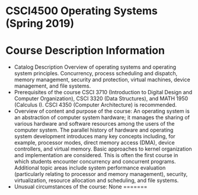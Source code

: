 CSCI4500 Operating Systems (Spring 2019)
============

# Course Description Information
* Catalog Description
Overview of operating systems and operating system principles. Concurrency, process scheduling and dispatch, memory management, security and protection, virtual machines, device management, and file systems.
* Prerequisites of the course
CSCI 3710 (Introduction to Digital Design and Computer Organization), CSCI 3320 (Data Structures), and MATH 1950 (Calculus I). CSCI 4350 (Computer Architecture) is recommended.
* Overview of content and purpose of the course:
An operating system is an abstraction of computer system hardware; it manages the sharing of various hardware and software resources among the users of the computer system. The parallel history of hardware and operating system development introduces many key concepts including, for example, processor modes, direct memory access (DMA), device controllers, and virtual memory. Basic approaches to kernel organization and implementation are considered. This is often the first course in which students encounter concurrency and concurrent programs. Additional topic areas include system performance evaluation (particularly relating to processor and memory management), security, virtualization, resource allocation and scheduling, and  file systems.
* Unusual circumstances of the course: None
=======
